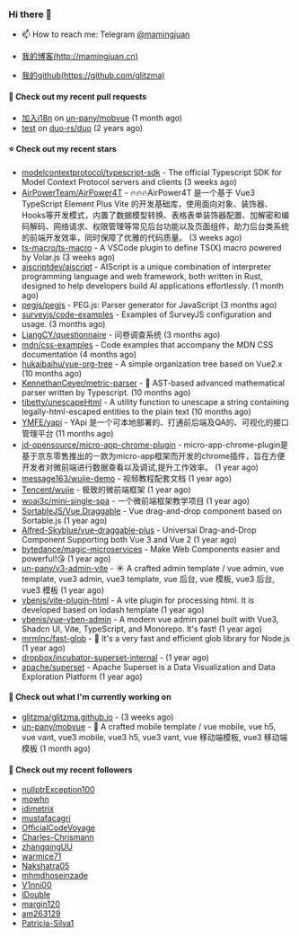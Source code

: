 ### Hi there 👋

- 📫 How to reach me: Telegram [@mamingjuan](https://t.me/mamingjuan)

- [我的博客(http://mamingjuan.cn)](http://mamingjuan.cn)
- [我的github(https://github.com/glitzma)](https://github.com/glitzma)
#### 🔨 Check out my recent pull requests

- [加入i18n](https://github.com/un-pany/mobvue/pull/4) on [un-pany/mobvue](https://github.com/un-pany/mobvue) (1 month ago)
- [test](https://github.com/duo-rs/duo/pull/15) on [duo-rs/duo](https://github.com/duo-rs/duo) (2 years ago)

#### ⭐ Check out my recent stars

- [modelcontextprotocol/typescript-sdk](https://github.com/modelcontextprotocol/typescript-sdk) - The official Typescript SDK for Model Context Protocol servers and clients (3 weeks ago)
- [AirPowerTeam/AirPower4T](https://github.com/AirPowerTeam/AirPower4T) - 🔥🔥🔥AirPower4T 是一个基于 Vue3 TypeScript Element Plus Vite 的开发基础库，使用面向对象、装饰器、Hooks等开发模式，内置了数据模型转换、表格表单装饰器配置、加解密和编码解码、网络请求、权限管理等常见后台功能以及页面组件，助力后台类系统的前端开发效率，同时保障了优雅的代码质量。 (3 weeks ago)
- [ts-macro/ts-macro](https://github.com/ts-macro/ts-macro) - A VSCode plugin to define TS(X) macro powered by Volar.js (3 weeks ago)
- [aiscriptdev/aiscript](https://github.com/aiscriptdev/aiscript) - AIScript is a unique combination of interpreter programming language and web framework, both written in Rust, designed to help developers build AI applications effortlessly.  (1 month ago)
- [pegjs/pegjs](https://github.com/pegjs/pegjs) - PEG.js: Parser generator for JavaScript (3 months ago)
- [surveyjs/code-examples](https://github.com/surveyjs/code-examples) - Examples of SurveyJS configuration and usage. (3 months ago)
- [LiangCY/questionnaire](https://github.com/LiangCY/questionnaire) - 问卷调查系统 (3 months ago)
- [mdn/css-examples](https://github.com/mdn/css-examples) - Code examples that accompany the MDN CSS documentation (4 months ago)
- [hukaibaihu/vue-org-tree](https://github.com/hukaibaihu/vue-org-tree) - A simple organization tree based on Vue2.x (10 months ago)
- [KennethanCeyer/metric-parser](https://github.com/KennethanCeyer/metric-parser) - :scroll: AST-based advanced mathematical parser written by Typescript. (10 months ago)
- [tibetty/unescapeHtml](https://github.com/tibetty/unescapeHtml) - A utility function to unescape a string containing legally-html-escaped entities to the plain text (10 months ago)
- [YMFE/yapi](https://github.com/YMFE/yapi) - YApi 是一个可本地部署的、打通前后端及QA的、可视化的接口管理平台 (11 months ago)
- [jd-opensource/micro-app-chrome-plugin](https://github.com/jd-opensource/micro-app-chrome-plugin) - micro-app-chrome-plugin是基于京东零售推出的一款为micro-app框架而开发的chrome插件，旨在方便开发者对微前端进行数据查看以及调试,提升工作效率。 (1 year ago)
- [message163/wujie-demo](https://github.com/message163/wujie-demo) - 视频教程配套文档 (1 year ago)
- [Tencent/wujie](https://github.com/Tencent/wujie) - 极致的微前端框架 (1 year ago)
- [woai3c/mini-single-spa](https://github.com/woai3c/mini-single-spa) - 一个微前端框架教学项目 (1 year ago)
- [SortableJS/Vue.Draggable](https://github.com/SortableJS/Vue.Draggable) - Vue drag-and-drop component based on Sortable.js (1 year ago)
- [Alfred-Skyblue/vue-draggable-plus](https://github.com/Alfred-Skyblue/vue-draggable-plus) - Universal Drag-and-Drop Component Supporting both Vue 3 and Vue 2 (1 year ago)
- [bytedance/magic-microservices](https://github.com/bytedance/magic-microservices) - Make Web Components easier and powerful!😘 (1 year ago)
- [un-pany/v3-admin-vite](https://github.com/un-pany/v3-admin-vite) - ☀️ A crafted admin template / vue admin, vue template, vue3 admin, vue3 template, vue 后台, vue 模板, vue3 后台, vue3 模板 (1 year ago)
- [vbenjs/vite-plugin-html](https://github.com/vbenjs/vite-plugin-html) - A vite plugin for processing html. It is developed based on lodash template (1 year ago)
- [vbenjs/vue-vben-admin](https://github.com/vbenjs/vue-vben-admin) - A modern vue admin panel built with Vue3, Shadcn UI, Vite, TypeScript, and Monorepo. It&#39;s fast! (1 year ago)
- [mrmlnc/fast-glob](https://github.com/mrmlnc/fast-glob) - :rocket: It&#39;s a very fast and efficient glob library for Node.js (1 year ago)
- [dropbox/incubator-superset-internal](https://github.com/dropbox/incubator-superset-internal) -  (1 year ago)
- [apache/superset](https://github.com/apache/superset) - Apache Superset is a Data Visualization and Data Exploration Platform (1 year ago)

#### 👷 Check out what I'm currently working on

- [glitzma/glitzma.github.io](https://github.com/glitzma/glitzma.github.io) -  (3 weeks ago)
- [un-pany/mobvue](https://github.com/un-pany/mobvue) - 📱 A crafted mobile template / vue mobile, vue h5, vue vant, vue3 mobile, vue3 h5, vue3 vant, vue 移动端模板, vue3 移动端模板 (1 month ago)

#### 👯 Check out my recent followers

- [nullptrException100](https://github.com/nullptrException100)
- [mowhn](https://github.com/mowhn)
- [idimetrix](https://github.com/idimetrix)
- [mustafacagri](https://github.com/mustafacagri)
- [OfficialCodeVoyage](https://github.com/OfficialCodeVoyage)
- [Charles-Chrismann](https://github.com/Charles-Chrismann)
- [zhangqingUU](https://github.com/zhangqingUU)
- [warmice71](https://github.com/warmice71)
- [Nakshatra05](https://github.com/Nakshatra05)
- [mhmdhoseinzade](https://github.com/mhmdhoseinzade)
- [V1nni00](https://github.com/V1nni00)
- [IDouble](https://github.com/IDouble)
- [margin120](https://github.com/margin120)
- [am263129](https://github.com/am263129)
- [Patricia-Silva1](https://github.com/Patricia-Silva1)
